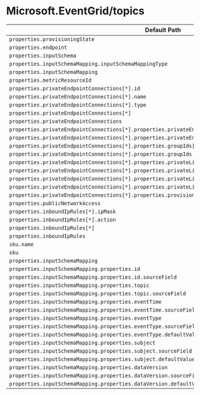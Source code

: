 # Microsoft.EventGrid/topics

| Default Path | Alias |
|---|---|
| `properties.provisioningState` | `Microsoft.EventGrid/topics/provisioningState` |
| `properties.endpoint` | `Microsoft.EventGrid/topics/endpoint` |
| `properties.inputSchema` | `Microsoft.EventGrid/topics/inputSchema` |
| `properties.inputSchemaMapping.inputSchemaMappingType` | `Microsoft.EventGrid/topics/inputSchemaMapping.inputSchemaMappingType` |
| `properties.inputSchemaMapping` | `Microsoft.EventGrid/topics/inputSchemaMapping` |
| `properties.metricResourceId` | `Microsoft.EventGrid/topics/metricResourceId` |
| `properties.privateEndpointConnections[*].id` | `Microsoft.EventGrid/topics/privateEndpointConnections[*].id` |
| `properties.privateEndpointConnections[*].name` | `Microsoft.EventGrid/topics/privateEndpointConnections[*].name` |
| `properties.privateEndpointConnections[*].type` | `Microsoft.EventGrid/topics/privateEndpointConnections[*].type` |
| `properties.privateEndpointConnections[*]` | `Microsoft.EventGrid/topics/privateEndpointConnections[*]` |
| `properties.privateEndpointConnections` | `Microsoft.EventGrid/topics/privateEndpointConnections` |
| `properties.privateEndpointConnections[*].properties.privateEndpoint.id` | `Microsoft.EventGrid/topics/privateEndpointConnections[*].privateEndpoint.id` |
| `properties.privateEndpointConnections[*].properties.privateEndpoint` | `Microsoft.EventGrid/topics/privateEndpointConnections[*].privateEndpoint` |
| `properties.privateEndpointConnections[*].properties.groupIds[*]` | `Microsoft.EventGrid/topics/privateEndpointConnections[*].groupIds[*]` |
| `properties.privateEndpointConnections[*].properties.groupIds` | `Microsoft.EventGrid/topics/privateEndpointConnections[*].groupIds` |
| `properties.privateEndpointConnections[*].properties.privateLinkServiceConnectionState.status` | `Microsoft.EventGrid/topics/privateEndpointConnections[*].privateLinkServiceConnectionState.status` |
| `properties.privateEndpointConnections[*].properties.privateLinkServiceConnectionState.description` | `Microsoft.EventGrid/topics/privateEndpointConnections[*].privateLinkServiceConnectionState.description` |
| `properties.privateEndpointConnections[*].properties.privateLinkServiceConnectionState.actionsRequired` | `Microsoft.EventGrid/topics/privateEndpointConnections[*].privateLinkServiceConnectionState.actionsRequired` |
| `properties.privateEndpointConnections[*].properties.privateLinkServiceConnectionState` | `Microsoft.EventGrid/topics/privateEndpointConnections[*].privateLinkServiceConnectionState` |
| `properties.privateEndpointConnections[*].properties.provisioningState` | `Microsoft.EventGrid/topics/privateEndpointConnections[*].provisioningState` |
| `properties.publicNetworkAccess` | `Microsoft.EventGrid/topics/publicNetworkAccess` |
| `properties.inboundIpRules[*].ipMask` | `Microsoft.EventGrid/topics/inboundIpRules[*].ipMask` |
| `properties.inboundIpRules[*].action` | `Microsoft.EventGrid/topics/inboundIpRules[*].action` |
| `properties.inboundIpRules[*]` | `Microsoft.EventGrid/topics/inboundIpRules[*]` |
| `properties.inboundIpRules` | `Microsoft.EventGrid/topics/inboundIpRules` |
| `sku.name` | `Microsoft.EventGrid/topics/sku.name` |
| `sku` | `Microsoft.EventGrid/topics/sku` |
| `properties.inputSchemaMapping` | `Microsoft.EventGrid/topics/inputSchemaMapping.Json` |
| `properties.inputSchemaMapping.properties.id` | `Microsoft.EventGrid/topics/inputSchemaMapping.Json.id` |
| `properties.inputSchemaMapping.properties.id.sourceField` | `Microsoft.EventGrid/topics/inputSchemaMapping.Json.id.sourceField` |
| `properties.inputSchemaMapping.properties.topic` | `Microsoft.EventGrid/topics/inputSchemaMapping.Json.topic` |
| `properties.inputSchemaMapping.properties.topic.sourceField` | `Microsoft.EventGrid/topics/inputSchemaMapping.Json.topic.sourceField` |
| `properties.inputSchemaMapping.properties.eventTime` | `Microsoft.EventGrid/topics/inputSchemaMapping.Json.eventTime` |
| `properties.inputSchemaMapping.properties.eventTime.sourceField` | `Microsoft.EventGrid/topics/inputSchemaMapping.Json.eventTime.sourceField` |
| `properties.inputSchemaMapping.properties.eventType` | `Microsoft.EventGrid/topics/inputSchemaMapping.Json.eventType` |
| `properties.inputSchemaMapping.properties.eventType.sourceField` | `Microsoft.EventGrid/topics/inputSchemaMapping.Json.eventType.sourceField` |
| `properties.inputSchemaMapping.properties.eventType.defaultValue` | `Microsoft.EventGrid/topics/inputSchemaMapping.Json.eventType.defaultValue` |
| `properties.inputSchemaMapping.properties.subject` | `Microsoft.EventGrid/topics/inputSchemaMapping.Json.subject` |
| `properties.inputSchemaMapping.properties.subject.sourceField` | `Microsoft.EventGrid/topics/inputSchemaMapping.Json.subject.sourceField` |
| `properties.inputSchemaMapping.properties.subject.defaultValue` | `Microsoft.EventGrid/topics/inputSchemaMapping.Json.subject.defaultValue` |
| `properties.inputSchemaMapping.properties.dataVersion` | `Microsoft.EventGrid/topics/inputSchemaMapping.Json.dataVersion` |
| `properties.inputSchemaMapping.properties.dataVersion.sourceField` | `Microsoft.EventGrid/topics/inputSchemaMapping.Json.dataVersion.sourceField` |
| `properties.inputSchemaMapping.properties.dataVersion.defaultValue` | `Microsoft.EventGrid/topics/inputSchemaMapping.Json.dataVersion.defaultValue` |

